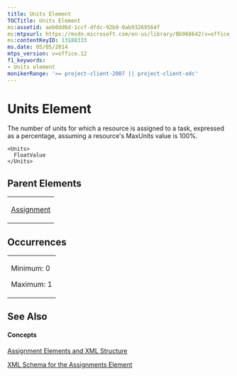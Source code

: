 ```yaml
---
title: Units Element
TOCTitle: Units Element
ms:assetid: aeb0dd6d-1ccf-4fdc-92b9-0ab93269564f
ms:mtpsurl: https://msdn.microsoft.com/en-us/library/Bb968642(v=office.12)
ms:contentKeyID: 13188333
ms.date: 05/05/2014
mtps_version: v=office.12
f1_keywords:
- Units element
monikerRange: '>= project-client-2007 || project-client-odc'
---
```


# Units Element




The number of units for which a resource is assigned to a task, expressed as a percentage, assuming a resource's MaxUnits value is 100%.

    <Units>
      FloatValue
    </Units>

## Parent Elements

<table>
<colgroup>
<col style="width: 100%" />
</colgroup>
<tbody>
<tr class="odd">
<td><p><a href="assignment-element.md">Assignment</a></p></td>
</tr>
</tbody>
</table>

## Occurrences

<table>
<colgroup>
<col style="width: 100%" />
</colgroup>
<tbody>
<tr class="odd">
<td><p>Minimum: 0</p>
<p>Maximum: 1</p></td>
</tr>
</tbody>
</table>

## See Also

#### Concepts

[Assignment Elements and XML Structure](assignment-elements-and-xml-structure.md)

[XML Schema for the Assignments Element](xml-schema-for-the-assignments-element.md)

